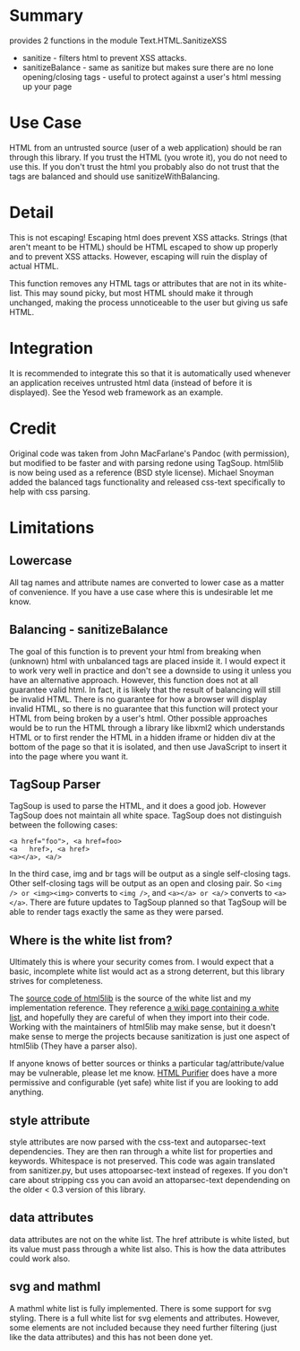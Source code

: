 Summary
=======
provides 2 functions in the module Text.HTML.SanitizeXSS

* sanitize - filters html to prevent XSS attacks.
* sanitizeBalance - same as sanitize but makes sure there are no lone opening/closing tags - useful to protect against a user's html messing up your page

Use Case
========
HTML from an untrusted source (user of a web application) should be ran through this library.
If you trust the HTML (you wrote it), you do not need to use this.
If you don't trust the html you probably also do not trust that the tags are balanced and should use sanitizeWithBalancing.

Detail
========
This is not escaping! Escaping html does prevent XSS attacks. Strings (that aren't meant to be HTML) should be HTML escaped to show up properly and to prevent XSS attacks. However, escaping will ruin the display of actual HTML.

This function removes any HTML tags or attributes that are not in its white-list. This may sound picky, but most HTML should make it through unchanged, making the process unnoticeable to the user but giving us safe HTML. 

Integration
===========
It is recommended to integrate this so that it is automatically used whenever an application receives untrusted html data (instead of before it is displayed). See the Yesod web framework as an example.

Credit
===========
Original code was taken from John MacFarlane's Pandoc (with permission), but modified to be faster and with parsing redone using TagSoup. html5lib is now being used as a reference (BSD style license).
Michael Snoyman added the balanced tags functionality and released css-text specifically to help with css parsing.


Limitations
===========

Lowercase
---------
All tag names and attribute names are converted to lower case as a matter of convenience. If you have a use case where this is undesirable let me know.

Balancing - sanitizeBalance
---------------------------------
The goal of this function is to prevent your html from breaking when (unknown) html with unbalanced tags are placed inside it. I would expect it to work very well in practice and don't see a downside to using it unless you have an alternative approach. However, this function does not at all guarantee valid html. In fact, it is likely that the result of balancing will still be invalid HTML. There is no guarantee for how a browser will display invalid HTML, so there is no guarantee that this function will protect your HTML from being broken by a user's html. Other possible approaches would be to run the HTML through a library like libxml2 which understands HTML or to first render the HTML in a hidden iframe or hidden div at the bottom of the page so that it is isolated, and then use JavaScript to insert it into the page where you want it.

TagSoup Parser
--------------
TagSoup is used to parse the HTML, and it does a good job. However TagSoup does not maintain all white space. TagSoup does not distinguish between the following cases:

    <a href="foo">, <a href=foo>
    <a   href>, <a href>
    <a></a>, <a/>

In the third case, img and br tags will be output as a single self-closing tags. Other self-closing tags will be output as an open and closing pair. So `<img /> or <img><img>` converts to `<img />`, and `<a></a> or <a/>` converts to `<a></a>`.  There are future updates to TagSoup planned so that TagSoup will be able to render tags exactly the same as they were parsed.

Where is the white list from?
-----------------------------
Ultimately this is where your security comes from. I would expect that a basic, incomplete white list would act as a strong deterrent, but this library strives for completeness.

The [source code of html5lib](http://code.google.com/p/html5lib/source/browse/python/html5lib/sanitizer.py) is the source of the white list and my implementation reference. They reference [a wiki page containing a white list](http://wiki.whatwg.org/wiki/Sanitization_rules), and hopefully they are careful of when they import into their code. Working with the maintainers of html5lib may make sense, but it doesn't make sense to merge the projects because sanitization is just one aspect of html5lib (They have a parser also).

If anyone knows of better sources or thinks a particular tag/attribute/value may be vulnerable, please let me know.
[HTML Purifier](http://htmlpurifier.org/live/smoketests/printDefinition.php) does have a more permissive and configurable (yet safe) white list if you are looking to add anything.

style attribute
----------------
style attributes are now parsed with the css-text and autoparsec-text dependencies. They are then ran through a white list for properties and keywords. Whitespace is not preserved. This code was again translated from sanitizer.py, but uses attopoarsec-text instead of regexes. If you don't care about stripping css you can avoid an attoparsec-text dependending on the older < 0.3 version of this library.

data attributes
-------------------------
data attributes are not on the white list.
The href attribute is white listed, but its value must pass through a white list also. This is how the data attributes could work also.

svg and mathml
--------------
A mathml white list is fully implemented. There is some support for svg styling. 
There is a full white list for svg elements and attributes. However, some elements are not included because they need further filtering (just like the data attributes) and this has not been done yet.
